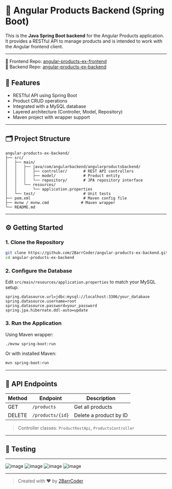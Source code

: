 
# 🧩 Angular Products Backend (Spring Boot)

This is the **Java Spring Boot backend** for the Angular Products application. It provides a RESTful API to manage products and is intended to work with the Angular frontend client.

---
📌 Frontend Repo: [angular-products-ex-frontend](https://github.com/2BarrCoder/angular-products-ex-frontend)  
🔗 Backend Repo: [angular-products-ex-backend](https://github.com/2BarrCoder/angular-products-ex-backend)
## 🚀 Features

- RESTful API using Spring Boot
- Product CRUD operations
- Integrated with a MySQL database
- Layered architecture (Controller, Model, Repository)
- Maven project with wrapper support

---

## 🗂️ Project Structure

```
angular-products-ex-backend/
├── src/
│   ├── main/
│   │   ├── java/com/angularbackend/angularproductsbackend/
│   │   │   ├── controller/       # REST API controllers
│   │   │   ├── model/            # Product entity
│   │   │   └── repository/       # JPA repository interface
│   │   └── resources/
│   │       └── application.properties
│   └── test/                     # Unit tests
├── pom.xml                       # Maven config file
├── mvnw / mvnw.cmd              # Maven wrapper
└── README.md
```

---

## ⚙️ Getting Started

### 1. Clone the Repository

```bash
git clone https://github.com/2BarrCoder/angular-products-ex-backend.git
cd angular-products-ex-backend
```

### 2. Configure the Database

Edit `src/main/resources/application.properties` to match your MySQL setup:

```properties
spring.datasource.url=jdbc:mysql://localhost:3306/your_database
spring.datasource.username=root
spring.datasource.password=your_password
spring.jpa.hibernate.ddl-auto=update
```

### 3. Run the Application

Using Maven wrapper:

```bash
./mvnw spring-boot:run
```

Or with installed Maven:

```bash
mvn spring-boot:run
```

---

## 🔌 API Endpoints

| Method | Endpoint         | Description               |
|--------|------------------|---------------------------|
| GET    | `/products`      | Get all products          |
| DELETE | `/products/{id}` | Delete a product by ID    |

> Controller classes: `ProductRestApi`, `ProductsController`

---

## 🧪 Testing

---

![image](https://github.com/user-attachments/assets/ec568f33-744d-4f0f-aabe-72b61ad3bf32)
![image](https://github.com/user-attachments/assets/5df04f70-e06f-4659-9888-d6d04be5d9d6)
![image](https://github.com/user-attachments/assets/cc6ba8b3-57e6-4466-a040-72fed31a616a)
![image](https://github.com/user-attachments/assets/7a5ac911-9b5b-4d8b-bd6e-2b7e93cbe03f)

---

> Created with ❤️ by [2BarrCoder](https://github.com/2BarrCoder)
